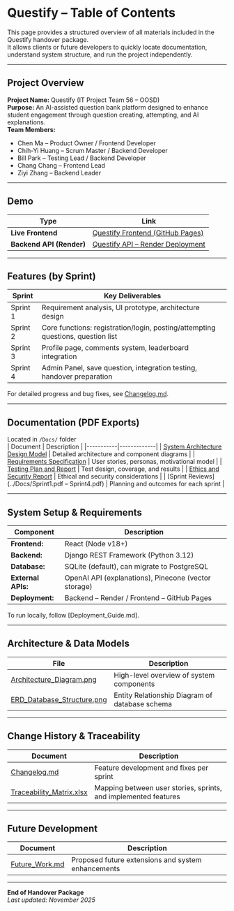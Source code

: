 # Questify – Table of Contents

This page provides a structured overview of all materials included in the Questify handover package.  
It allows clients or future developers to quickly locate documentation, understand system structure, and run the project independently.

---

## Project Overview
**Project Name:** Questify (IT Project Team 56 – OOSD)  
**Purpose:** An AI-assisted question bank platform designed to enhance student engagement through question creating, attempting, and AI explanations.  
**Team Members:**  
- Chen Ma – Product Owner / Frontend Developer  
- Chih-Yi Huang – Scrum Master / Backend Developer  
- Bill Park – Testing Lead / Backend Developer  
- Chang Chang – Frontend Lead  
- Ziyi Zhang – Backend Leader  

---

## Demo
| Type | Link |
|------|------|
| **Live Frontend** | [Questify Frontend (GitHub Pages)](https://questify-frontend.onrender.com/) |
| **Backend API (Render)** | [Questify API – Render Deployment](https://questify-backend.onrender.com/) |

---

## Features (by Sprint)
| Sprint | Key Deliverables |
|---------|------------------|
| Sprint 1 | Requirement analysis, UI prototype, architecture design |
| Sprint 2 | Core functions: registration/login, posting/attempting questions, question list |
| Sprint 3 | Profile page, comments system, leaderboard integration |
| Sprint 4 | Admin Panel, save question, integration testing, handover preparation |

For detailed progress and bug fixes, see [Changelog.md](./Changelog.md).

---

## Documentation (PDF Exports)
Located in `/Docs/` folder  
| Document | Description |
|-----------|-------------|
| [System Architecture Design Model](../Docs/System_Architecture_Design_Model.pdf) | Detailed architecture and component diagrams |
| [Requirements Specification](../Docs/Requirements.pdf) | User stories, personas, motivational model |
| [Testing Plan and Report](../Docs/Testing_Report.pdf) | Test design, coverage, and results |
| [Ethics and Security Report](../Docs/Ethics_and_Security_Report.pdf) | Ethical and security considerations |
| [Sprint Reviews](../Docs/Sprint1.pdf – Sprint4.pdf) | Planning and outcomes for each sprint |

---

## System Setup & Requirements
| Component | Description |
|------------|-------------|
| **Frontend:** | React (Node v18+) |
| **Backend:** | Django REST Framework (Python 3.12) |
| **Database:** | SQLite (default), can migrate to PostgreSQL |
| **External APIs:** | OpenAI API (explanations), Pinecone (vector storage) |
| **Deployment:** | Backend – Render / Frontend – GitHub Pages |

To run locally, follow [Deployment_Guide.md].

---

## Architecture & Data Models
| File | Description |
|------|-------------|
| [Architecture_Diagram.png](./Architecture_Diagram.png) | High-level overview of system components |
| [ERD_Database_Structure.png](./ERD_Database_Structure.png) | Entity Relationship Diagram of database schema |

---

## Change History & Traceability
| Document | Description |
|-----------|-------------|
| [Changelog.md](./Changelog.md) | Feature development and fixes per sprint |
| [Traceability_Matrix.xlsx](./Traceability_Matrix.xlsx) | Mapping between user stories, sprints, and implemented features |

---

## Future Development
| Document | Description |
|-----------|-------------|
| [Future_Work.md](./Future_Work.md) | Proposed future extensions and system enhancements |

---

**End of Handover Package**  
_Last updated: November 2025_
